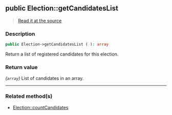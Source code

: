 ## public Election::getCandidatesList

> [Read it at the source](https://github.com/julien-boudry/Condorcet/blob/master/src/ElectionProcess/CandidatesProcess.php#L48)

### Description    

```php
public Election->getCandidatesList ( ): array
```

Return a list of registered candidates for this election.
    

### Return value   

*(`array`)* List of candidates in an array.


---------------------------------------

### Related method(s)      

* [Election::countCandidates](/Docs/api-reference/Election%20Class/Election--countCandidates.md)    

